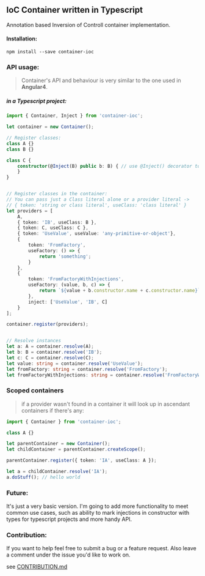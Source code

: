## IoC Container written in Typescript
<p> Annotation based Inversion of Controll container implementation.

#### Installation:
```
npm install --save container-ioc
```

### API usage:
> Container's API and behaviour is very similar to the one used in **Angular4**.

##### in a Typescript project:
```Typescript
import { Container, Inject } from 'container-ioc';

let container = new Container();

// Register classes:
class A {}
class B {}

class C {
    constructor(@Inject(B) public b: B) { // use @Inject() decorator to mark injections in a class
    }
}


// Register classes in the container:
// You can pass just a Class literal alone or a provider literal -> 
// { token: 'string or class literal', useClass: 'class literal' }
let providers = [
    A,
    { token: 'IB', useClass: B }, 
    { token: C, useClass: C },
    { token: 'UseValue', useValue: 'any-primitive-or-object'},
    {
        token: 'FromFactory',
        useFactory: () => {
            return 'something';
        }
    },
    {
        token: 'FromFactoryWithInjections',
        useFactory: (value, b, c) => {
            return `${value + b.constructor.name + c.constructor.name}`;
        },
        inject: ['UseValue', 'IB', C]
    }
];

container.register(providers);


// Resolve instances
let a: A = container.resolve(A);
let b: B = container.resolve('IB');
let c: C = container.resolve(C);
let value: string = container.resolve('UseValue');
let fromFactory: string = container.resolve('FromFactory');
let fromFactoryWithInjections: string = container.resolve('FromFactoryWithInjections');
```

### Scoped containers
> if a provider wasn't found in a container it will look up in ascendant containers if there's any:
```Typescript
import { Container } from 'container-ioc';

class A {}

let parentContainer = new Container();
let childContainer = parentContainer.createScope();

parentContainer.register({ token: 'IA', useClass: A });

let a = childContainer.resolve('IA');
a.doStuff(); // hello world

```

### Future:

It's just a very basic version. I'm going to add more functionality to meet common use cases, such as ability 
to mark injections in constructor with types for typescript projects and more handy API.

### Contribution:
If you want to help feel free to submit a bug or a feature request.
Also leave a comment under the issue you'd like to work on.

see [CONTRIBUTION.md](CONTRIBUTION.md)